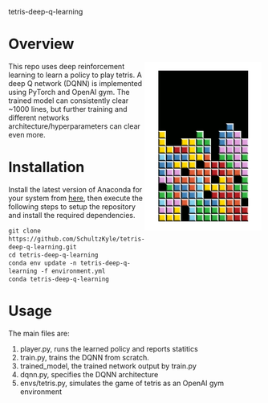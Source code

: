 tetris-deep-q-learning

# Overview

<img align="right" src="tetris_gameplay.gif">

This repo uses deep reinforcement learning to learn a policy to play tetris. A deep Q network (DQNN) is implemented using PyTorch and OpenAI gym. The trained model can consistently clear ~1000 lines, but further training and different networks architecture/hyperparameters can clear even more.

# Installation
Install the latest version of Anaconda for your system from [here](https://docs.anaconda.com/anaconda/install/), then execute the following steps to setup the repository and install the required dependencies.
```
git clone https://github.com/SchultzKyle/tetris-deep-q-learning.git
cd tetris-deep-q-learning
conda env update -n tetris-deep-q-learning -f environment.yml
conda tetris-deep-q-learning
```

# Usage
The main files are:

1. player.py, runs the learned policy and reports statitics
2. train.py, trains the DQNN from scratch.
3. trained_model, the trained network output by train.py
4. dqnn.py, specifies the DQNN architecture
5. envs/tetris.py, simulates the game of tetris as an OpenAI gym environment

